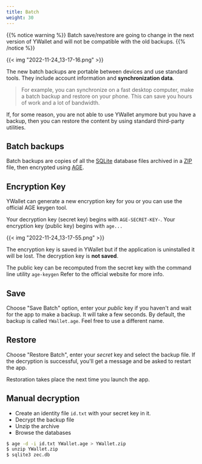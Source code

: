 ```yaml
---
title: Batch
weight: 30
---
```


{{% notice warning %}}
Batch save/restore are going to change in 
the next version of YWallet and will not be
compatible with the old backups.
{{% /notice %}}

{{< img "2022-11-24_13-17-16.png" >}}

The new batch backups are portable between
devices and use standard tools. They include
account information and **synchronization data**.

> For example, you can synchronize on a fast desktop
> computer, make a batch backup and restore on your phone.
> This can save you hours of work and a lot of bandwidth.

If, for some reason, you are not able to use
YWallet anymore but you have a backup, then
you can restore the content by using standard
third-party utilities.

## Batch backups

Batch backups are copies of all the 
[SQLite](https://www.sqlite.org/index.html)
database files
archived in a [ZIP](https://en.wikipedia.org/wiki/ZIP_(file_format)) 
file, then encrypted using 
[AGE](https://github.com/FiloSottile/age).

## Encryption Key

YWallet can generate a new encryption key for you or you can use
the official AGE keygen tool.

Your decryption key (secret key) begins with `AGE-SECRET-KEY-`.
Your encryption key (public key) begins with `age...`

{{< img "2022-11-24_13-17-55.png" >}}

The encryption key is saved in YWallet but if the application is uninstalled
it will be lost. The decryption key is **not saved**.

The public key can be recomputed from the secret key with the command line utility `age-keygen`
Refer to the official website for more info.

## Save

Choose "Save Batch" option, enter your *public* key if you haven't and wait for the app
to make a backup. It will take a few seconds. By default, the backup is called `YWallet.age`.
Feel free to use a different name.

## Restore

Choose "Restore Batch", enter your *secret* key and select the backup file. If the decryption
is successful, you'll get a message and be asked to restart the app.

Restoration takes place the next time you launch the app.

## Manual decryption

- Create an identity file `id.txt` with your secret key in it. 
- Decrypt the backup file
- Unzip the archive
- Browse the databases

```sh
$ age -d -i id.txt YWallet.age > YWallet.zip
$ unzip YWallet.zip
$ sqlite3 zec.db
```
